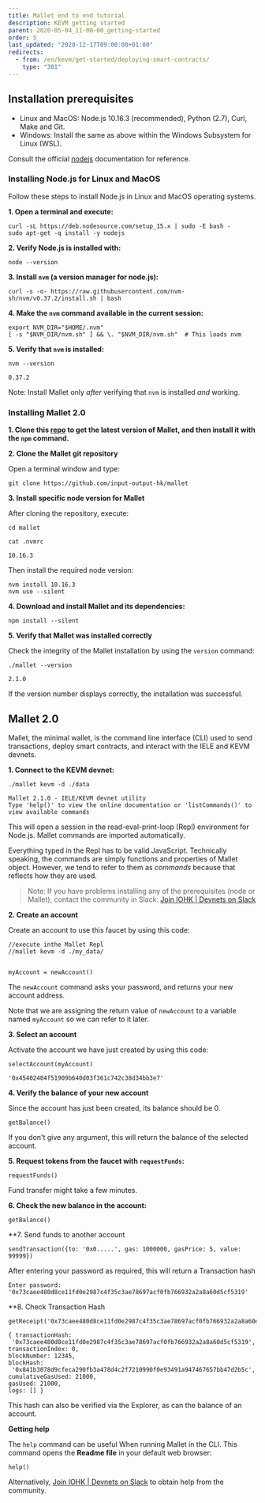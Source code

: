 ```yaml
---
title: Mallet end to end tutorial
description: KEVM getting started
parent: 2020-05-04_11-00-00_getting-started
order: 5
last_updated: "2020-12-17T09:00:00+01:00"
redirects:
  - from: /en/kevm/get-started/deploying-smart-contracts/
    type: "301"
---
```



## Installation prerequisites

- Linux and MacOS:  Node.js 10.16.3 (recommended), Python (2.7), Curl, Make and Git.
- Windows: Install the same as above within the Windows Subsystem for Linux (WSL).

Consult the official [nodejs](https://github.com/nodesource/distributions/blob/master/README.md) documentation for reference.


### Installing Node.js for Linux and MacOS

Follow these steps to install Node.js in Linux and MacOS operating systems.

**1. Open a terminal and execute:**

    curl -sL https://deb.nodesource.com/setup_15.x | sudo -E bash -
    sudo apt-get -q install -y nodejs


**2. Verify Node.js is installed with:**

    node --version


**3. Install `nvm` (a version manager for node.js):**

    curl -s -o- https://raw.githubusercontent.com/nvm-sh/nvm/v0.37.2/install.sh | bash


**4. Make the `nvm` command available in the current session:**

    export NVM_DIR="$HOME/.nvm"
    [ -s "$NVM_DIR/nvm.sh" ] && \. "$NVM_DIR/nvm.sh"  # This loads nvm


**5. Verify that `nvm` is installed:**

    nvm --version

    0.37.2

Note: Install Mallet only *after* verifying that `nvm` is installed *and* working.


### Installing Mallet 2.0

**1. Clone this [repo](<https://github.com/input-output-hk/mallet>) to get the latest version of Mallet, and then
install it with the `npm` command.**


**2. Clone the Mallet git repository**

Open a terminal window and type:

    git clone https://github.com/input-output-hk/mallet


**3. Install specific node version for Mallet**

After cloning the repository, execute:

    cd mallet

    cat .nvmrc

    10.16.3

Then install the required node version:

    nvm install 10.16.3
    nvm use --silent


**4. Download and install Mallet and its dependencies:**

    npm install --silent


**5. Verify that Mallet was installed correctly**

Check the integrity of the Mallet installation by using the `version` command:

    ./mallet --version

    2.1.0

If the version number displays correctly, the installation was successful.


## Mallet 2.0

Mallet, the minimal wallet, is the command line interface (CLI) used to send
transactions, deploy smart contracts, and interact with the IELE and
KEVM devnets.

**1. Connect to the KEVM devnet:**

    ./mallet kevm -d ./data

    Mallet 2.1.0 - IELE/KEVM devnet utility
    Type 'help()' to view the online documentation or 'listCommands()' to view available commands

This will open a session in the read-eval-print-loop (Repl) environment
for Node.js. Mallet commands are imported automatically.

Everything typed in the Repl has to be valid JavaScript. Technically
speaking, the commands are simply functions and properties of Mallet
object. However, we tend to refer to them as *commands* because that
reflects how they are used.

> Note: If you have problems installing any of the prerequisites (node or Mallet),
contact the community in Slack:
[Join IOHK | Devnets on Slack](https://join.slack.com/t/iohkdevnets/shared_invite/zt-jvy74l5h-Bhp5SQajefwjig72BIl73A)


**2. Create an account**

Create an account to use this faucet by using this code:

    //execute inthe Mallet Repl
    //mallet kevm -d ./my_data/
   

    myAccount = newAccount()

The `newAccount` command asks your password, and returns your new account
address.

Note that we are assigning the return value of `newAccount` to a variable
named `myAccount` so we can refer to it later.


**3. Select an account**

Activate the account we have just created by using this code:

    selectAccount(myAccount)

    '0x45402404f51909b640d03f361c742c38d34bb3e7'


**4. Verify the balance of your new account**

Since the account has just been created, its balance should be 0.

    getBalance()

If you don't give any argument, this will return the balance of the
selected account.


**5. Request tokens from the faucet with `requestFunds`:**

    requestFunds()

Fund transfer might take a few minutes.


**6. Check the new balance in the account:**

    getBalance()


**7. Send funds to another account
  
    sendTransaction({to: '0x0.....', gas: 1000000, gasPrice: 5, value: 99999})

After entering your password as required, this will return a Transaction hash 

    Enter password:
    '0x73caee480d8ce11fd0e2987c4f35c3ae78697acf0fb766932a2a8a60d5cf5319'
    
  
**8. Check Transaction Hash

    getReceipt('0x73caee480d8ce11fd0e2987c4f35c3ae78697acf0fb766932a2a8a60d5cf5319')
    
    { transactionHash:
     '0x73caee480d8ce11fd0e2987c4f35c3ae78697acf0fb766932a2a8a60d5cf5319',
    transactionIndex: 0,
    blockNumber: 12345,
    blockHash:
     '0x841b3078d9cfeca290fb3a478d4c2f7210990f0e93491a947467657bb47d2b5c',
    cumulativeGasUsed: 21000,
    gasUsed: 21000,
    logs: [] }
   
This hash can also be verified via the Explorer, as can the balance of an account.

**Getting help**

The `help` command can be useful When running Mallet in the CLI. This command opens the **Readme file** in your default web browser:

    help()

Alternatively, [Join IOHK | Devnets on Slack](https://join.slack.com/t/iohkdevnets/shared_invite/zt-jvy74l5h-Bhp5SQajefwjig72BIl73A) to obtain help from the community.
